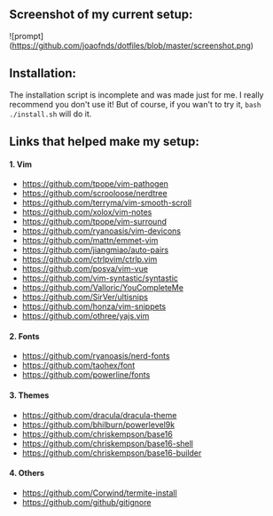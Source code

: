 ## Screenshot of my current setup:
![prompt] (https://github.com/joaofnds/dotfiles/blob/master/screenshot.png)

## Installation:
The installation script is incomplete and was made just for me. I really recommend you don't use it!
But of course, if you wan't to try it, `bash ./install.sh` will do it.

## Links that helped make my setup:
#### 1. Vim
* https://github.com/tpope/vim-pathogen
* https://github.com/scrooloose/nerdtree
* https://github.com/terryma/vim-smooth-scroll
* https://github.com/xolox/vim-notes
* https://github.com/tpope/vim-surround
* https://github.com/ryanoasis/vim-devicons
* https://github.com/mattn/emmet-vim
* https://github.com/jiangmiao/auto-pairs
* https://github.com/ctrlpvim/ctrlp.vim
* https://github.com/posva/vim-vue
* https://github.com/vim-syntastic/syntastic
* https://github.com/Valloric/YouCompleteMe
* https://github.com/SirVer/ultisnips
* https://github.com/honza/vim-snippets
* https://github.com/othree/yajs.vim

#### 2. Fonts
* https://github.com/ryanoasis/nerd-fonts
* https://github.com/taohex/font
* https://github.com/powerline/fonts

#### 3. Themes
* https://github.com/dracula/dracula-theme
* https://github.com/bhilburn/powerlevel9k
* https://github.com/chriskempson/base16
* https://github.com/chriskempson/base16-shell
* https://github.com/chriskempson/base16-builder

#### 4. Others
* https://github.com/Corwind/termite-install
* https://github.com/github/gitignore
